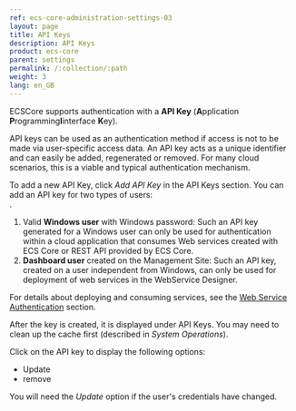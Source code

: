 ```yaml
---
ref: ecs-core-administration-settings-03
layout: page
title: API Keys
description: API Keys
product: ecs-core
parent: settings
permalink: /:collection/:path
weight: 3
lang: en_GB
---
```


ECSCore supports authentication with a **API Key** (**A**pplication **P**rogramming**I**interface **K**ey).

API keys can be used as an authentication method if access is not to be made via user-specific access data. 
An API key acts as a unique identifier and can easily be added, regenerated or removed. 
For many cloud scenarios, this is a viable and typical authentication mechanism.


To add a new API Key, click *Add API Key* in the API Keys section. You can add an API key for two types of users: <br>.
1. Valid **Windows user** with Windows password: Such an API key generated for a Windows user can only be used for authentication within a cloud application that consumes Web services created with ECS Core or REST API provided by ECS Core. <br>
2. **Dashboard user** created on the Management Site: Such an API key, created on a user independent from Windows, can only be used for deployment of web services in the WebService Designer.   

For details about deploying and consuming services, see the [Web Service Authentication](.../webservices/webservice_authentication) section.
 
After the key is created, it is displayed under API Keys. You may need to clean up the cache first (described in *System Operations*). 

Click on the API key to display the following options: 

- Update
- remove

You will need the *Update* option if the user's credentials have changed.
